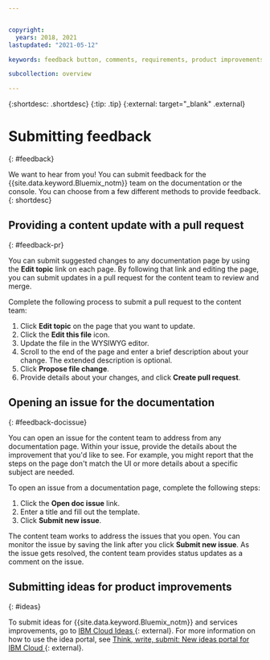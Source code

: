 ```yaml
---


copyright:
  years: 2018, 2021
lastupdated: "2021-05-12"

keywords: feedback button, comments, requirements, product improvements, submit feedback, documentation, console, feedback

subcollection: overview

---
```


{:shortdesc: .shortdesc}
{:tip: .tip}
{:external: target="_blank" .external}

# Submitting feedback
{: #feedback}

We want to hear from you! You can submit feedback for the {{site.data.keyword.Bluemix_notm}} team on the documentation or the console. You can choose from a few different methods to provide feedback.
{: shortdesc}

## Providing a content update with a pull request
{: #feedback-pr}

You can submit suggested changes to any documentation page by using the **Edit topic** link on each page. By following that link and editing the page, you can submit updates in a pull request for the content team to review and merge. 

Complete the following process to submit a pull request to the content team:

1. Click **Edit topic** on the page that you want to update.
2. Click the **Edit this file** icon.
3. Update the file in the WYSIWYG editor.
4. Scroll to the end of the page and enter a brief description about your change. The extended description is optional.
5. Click **Propose file change**.
6. Provide details about your changes, and click **Create pull request**. 

## Opening an issue for the documentation
{: #feedback-docissue}

You can open an issue for the content team to address from any documentation page. Within your issue, provide the details about the improvement that you'd like to see. For example, you might report that the steps on the page don't match the UI or more details about a specific subject are needed.

To open an issue from a documentation page, complete the following steps:

1. Click the **Open doc issue** link.
2. Enter a title and fill out the template.
3. Click **Submit new issue**. 

The content team works to address the issues that you open. You can monitor the issue by saving the link after you click **Submit new issue**. As the issue gets resolved, the content team provides status updates as a comment on the issue.

## Submitting ideas for product improvements
{: #ideas}

To submit ideas for {{site.data.keyword.Bluemix_notm}} and services improvements, go to [IBM Cloud Ideas ](https://ibmcloud.ideas.ibm.com/){: external}. For more information on how to use the idea portal, see [Think, write, submit: New ideas portal for IBM Cloud ](https://www.ibm.com/blogs/bluemix/2016/10/think-write-submit/){: external}.

